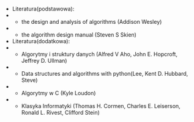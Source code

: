 - Literatura(podstawowa):
-   - the design and analysis of algorithms (Addison Wesley)
-   - the algorithm design manual (Steven S Skien)
- Literatura(dodatkowa):
-   - Algorytmy i struktury danych (Alfred V Aho, John E. Hopcroft, Jeffrey D. Ullman)
-   - Data structures and algorithms with python(Lee, Kent D. Hubbard, Steve)
-   - Algorytmy w C (Kyle Loudon)
-   - Klasyka Informatyki (Thomas H. Cormen, Charles E. Leiserson, Ronald L. Rivest, Clifford Stein)